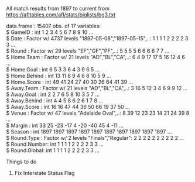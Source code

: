 All match results from 1897 to current from https://afltables.com/afl/stats/biglists/bg3.txt  

data.frame':	15407 obs. of  17 variables:  
 $ GameID      : int  1 2 3 4 5 6 7 8 9 10 ...  
 $ Date        : Factor w/ 4737 levels "1897-05-08","1897-05-15",..: 1 1 1 1 2 2 2 2 3 3 ...  
 $ Round       : Factor w/ 29 levels "EF","GF","PF",..: 5 5 5 5 6 6 6 6 7 7 ...  
 $ Home.Team   : Factor w/ 21 levels "AD","BL","CA",..: 6 4 9 17 17 5 16 12 4 6 ...  
 $ Home.Goal   : int  6 5 3 3 6 4 3 9 6 5 ...  
 $ Home.Behind : int  13 11 6 9 4 6 8 10 5 9 ...  
 $ Home.Score  : int  49 41 24 27 40 30 26 64 41 39 ...  
 $ Away.Team   : Factor w/ 21 levels "AD","BL","CA",..: 3 16 5 12 3 4 6 9 9 12 ...  
 $ Away.Goal   : int  2 2 7 6 5 8 10 3 5 7 ...  
 $ Away.Behind : int  4 4 5 8 6 2 6 1 7 8 ...  
 $ Away.Score  : int  16 16 47 44 36 50 66 19 37 50 ...  
 $ Venue       : Factor w/ 47 levels "Adelaide Oval",..: 8 39 12 23 23 14 21 24 39 8 ...  
 $ Margin      : int  33 25 -23 -17 4 -20 -40 45 4 -11 ...  
 $ Season      : int  1897 1897 1897 1897 1897 1897 1897 1897 1897 1897 ...  
 $ Round.Type  : Factor w/ 2 levels "Finals","Regular": 2 2 2 2 2 2 2 2 2 2 ...  
 $ Round.Number: int  1 1 1 1 2 2 2 2 3 3 ...  
 $ Round.Global: int  1 1 1 1 2 2 2 2 3 3 ...  
 
 Things to do
 1. Fix Interstate Status Flag  

